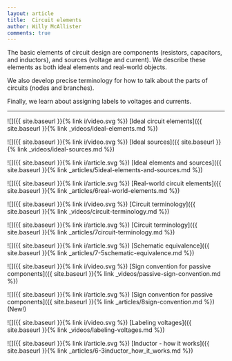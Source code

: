 ```yaml
---
layout: article
title:  Circuit elements
author: Willy McAllister
comments: true
---
```


The basic elements of circuit design are components (resistors, capacitors, and inductors), and sources (voltage and current). We describe these elements as both ideal elements and real-world objects. 

We also develop precise terminology for how to talk about the parts of circuits (nodes and branches). 

Finally, we learn about assigning labels to voltages and currents.

----

![]({{ site.baseurl }}{% link i/video.svg %}) [Ideal circuit elements]({{ site.baseurl }}{% link _videos/ideal-elements.md %})

![]({{ site.baseurl }}{% link i/video.svg %}) [Ideal sources]({{ site.baseurl }}{% link _videos/ideal-sources.md %})

![]({{ site.baseurl }}{% link i/article.svg %}) [Ideal elements and sources]({{ site.baseurl }}{% link _articles/5ideal-elements-and-sources.md %})

![]({{ site.baseurl }}{% link i/article.svg %}) [Real-world circuit elements]({{ site.baseurl }}{% link _articles/6real-world-elements.md %})

![]({{ site.baseurl }}{% link i/video.svg %}) [Circuit terminology]({{ site.baseurl }}{% link _videos/circuit-terminology.md %})

![]({{ site.baseurl }}{% link i/article.svg %}) [Circuit terminology]({{ site.baseurl }}{% link _articles/7circuit-terminology.md %})

![]({{ site.baseurl }}{% link i/article.svg %}) [Schematic equivalence]({{ site.baseurl }}{% link _articles/7-5schematic-equivalence.md %}) 

![]({{ site.baseurl }}{% link i/video.svg %}) [Sign convention for passive components]({{ site.baseurl }}{% link _videos/passive-sign-convention.md %})

![]({{ site.baseurl }}{% link i/article.svg %}) [Sign convention for passive components]({{ site.baseurl }}{% link _articles/8sign-convention.md %}) (New!)

![]({{ site.baseurl }}{% link i/video.svg %}) [Labeling voltages]({{ site.baseurl }}{% link _videos/labeling-voltages.md %})

![]({{ site.baseurl }}{% link i/article.svg %}) [Inductor - how it works]({{ site.baseurl }}{% link _articles/6-3inductor_how_it_works.md %})

